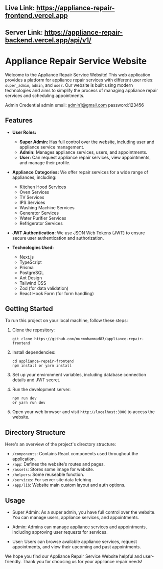 ## Live Link: https://appliance-repair-frontend.vercel.app
## Server Link: https://appliance-repair-backend.vercel.app/api/v1/

# Appliance Repair Service Website

Welcome to the Appliance Repair Service Website! This web application provides a platform for appliance repair services with different user roles: `super_admin`, `admin`, and `user`. Our website is built using modern technologies and aims to simplify the process of managing appliance repair services and scheduling appointments.

Admin Credential
    admin email: admin1@gmail.com
    password:123456



## Features

- **User Roles:**
  - **Super Admin:** Has full control over the website, including user and appliance service management.
  - **Admin:** Manages appliance services, users, and appointments.
  - **User:** Can request appliance repair services, view appointments, and manage their profile.

- **Appliance Categories:** We offer repair services for a wide range of appliances, including:
  - Kitchen Hood Services
  - Oven Services
  - TV Services
  - IPS Services
  - Washing Machine Services
  - Generator Services
  - Water Purifier Services
  - Refrigerator Services

- **JWT Authentication:** We use JSON Web Tokens (JWT) to ensure secure user authentication and authorization.

- **Technologies Used:**
  - Next.js
  - TypeScript
  - Prisma
  - PostgreSQL
  - Ant Design
  - Tailwind CSS
  - Zod (for data validation)
  - React Hook Form (for form handling)

## Getting Started

To run this project on your local machine, follow these steps:

1. Clone the repository:
   ```
   git clone https://github.com/nurmohammad83/appliance-repair-frontend
   ```

2. Install dependencies:
   ```
   cd appliance-repair-frontend
   npm install or yarn install
   ```

3. Set up your environment variables, including database connection details and JWT secret.

4. Run the development server:
   ```
   npm run dev
   or yarn run dev
   ```

5. Open your web browser and visit `http://localhost:3000` to access the website.

## Directory Structure

Here's an overview of the project's directory structure:

- `/components`: Contains React components used throughout the application.
- `/app`: Defines the website's routes and pages.
- `/assets`: Stores some image for website.
- `/helpers`: Some reuseable function.
- `/services`: For server site data fetching.
- `/app/lib`: Website main custom layout and auth options.

## Usage

- Super Admin: As a super admin, you have full control over the website. You can manage users, appliance services, and appointments.

- Admin: Admins can manage appliance services and appointments, including approving user requests for services.

- User: Users can browse available appliance services, request appointments, and view their upcoming and past appointments.


We hope you find our Appliance Repair Service Website helpful and user-friendly. Thank you for choosing us for your appliance repair needs!
